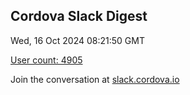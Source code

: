 ## Cordova Slack Digest
Wed, 16 Oct 2024 08:21:50 GMT

[User count: 4905](https://cordova.slack.com/)


Join the conversation at [slack.cordova.io](http://slack.cordova.io/)

